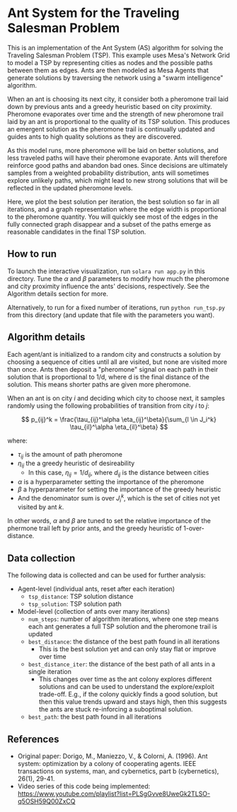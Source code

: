 Ant System for the Traveling Salesman Problem
========================

This is an implementation of the Ant System (AS) algorithm for solving the Traveling Salesman Problem (TSP).  This example uses Mesa's Network Grid to model a TSP by representing cities as nodes and the possible paths between them as edges.  Ants are then modeled as Mesa Agents that generate solutions by traversing the network using a "swarm intelligence" algorithm.

When an ant is choosing its next city, it consider both a pheromone trail laid down by previous ants and a greedy heuristic based on city proximity.  Pheromone evaporates over time and the strength of new pheromone trail laid by an ant is proportional to the quality of its TSP solution.  This produces an emergent solution as the pheromone trail is continually updated and guides ants to high quality solutions as they are discovered.

As this model runs, more pheromone will be laid on better solutions, and less traveled paths will have their pheromone evaporate.  Ants will therefore reinforce good paths and abandon bad ones.  Since decisions are ultimately samples from a weighted probability distribution, ants will sometimes explore unlikely paths, which might lead to new strong solutions that will be reflected in the updated pheromone levels.

Here, we plot the best solution per iteration, the best solution so far in all iterations, and a graph representation where the edge width is proportional to the pheromone quantity.  You will quickly see most of the edges in the fully connected graph disappear and a subset of the paths emerge as reasonable candidates in the final TSP solution.

## How to run
To launch the interactive visualization, run `solara run app.py` in this directory.  Tune the $\alpha$ and $\beta$ parameters to modify how much the pheromone and city proximity influence the ants' decisions, respectively.  See the Algorithm details section for more.

Alternatively, to run for a fixed number of iterations, run `python run_tsp.py` from this directory (and update that file with the parameters you want).

## Algorithm details
Each agent/ant is initialized to a random city and constructs a solution by choosing a sequence of cities until all are visited, but none are visited more than once.  Ants then deposit a "pheromone" signal on each path in their solution that is proportional to 1/d, where d is the final distance of the solution.  This means shorter paths are given more pheromone.

When an ant is on city $i$ and deciding which city to choose next, it samples randomly using the following probabilities of transition from city $i$ to $j$:

$$
p_{ij}^k =  \frac{\tau_{ij}^\alpha \eta_{ij}^\beta}{\sum_{l \in J_i^k} \tau_{il}^\alpha \eta_{il}^\beta}
$$

where:
- $\tau_{ij}$ is the amount of path pheromone
- $\eta_{ij}$ the a greedy heuristic of desireability
  - In this case, $\eta_{ij} = 1/d_{ij}$, where $d_{ij}$ is the distance between
    cities
- $\alpha$ is a hyperparameter setting the importance of the pheromone
- $\beta$ a hyperparameter for setting the importance of the greedy heuristic
- And the denominator sum is over $J_i^k$, which is the set of cities not yet
  visited by ant $k$.

In other words, $\alpha$ and $\beta$ are tuned to set the relative importance of the phermone trail left by prior ants, and the greedy heuristic of 1-over-distance.

## Data collection
The following data is collected and can be used for further analysis:
- Agent-level (individual ants, reset after each iteration)
  - `tsp_distance`: TSP solution distance
  - `tsp_solution`: TSP solution path
- Model-level (collection of ants over many iterations)
  - `num_steps`: number of algorithm iterations, where one step means each ant generates a full TSP solution and the pheromone trail is updated
  - `best_distance`: the distance of the best path found in all iterations
    - This is the best solution yet and can only stay flat or improve over time
  - `best_distance_iter`: the distance of the best path of all ants in a single iteration
    - This changes over time as the ant colony explores different solutions and can be used to understand the explore/exploit trade-off.  E.g., if the colony quickly finds a good solution, but then this value trends upward and stays high, then this suggests the ants are stuck re-inforcing a suboptimal solution.
  - `best_path`: the best path found in all iterations

## References
- Original paper:  Dorigo, M., Maniezzo, V., & Colorni, A. (1996). Ant system: optimization by a
colony of cooperating agents. IEEE transactions on systems, man, and cybernetics,
part b (cybernetics), 26(1), 29-41.
- Video series of this code being implemented:  https://www.youtube.com/playlist?list=PLSgGvve8UweGk2TLSO-q5OSH59Q00ZxCQ